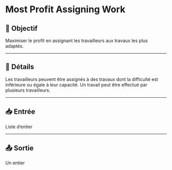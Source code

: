 # Most Profit Assigning Work

## 🎯 Objectif

Maximiser le profit en assignant les travailleurs aux travaux les plus adaptés.

---

## 📝 Détails

Les travailleurs peuvent être assignés à des travaux dont la difficulté est inférieure ou égale à leur capacité.
Un travail peut être effectué par plusieurs travailleurs.

---

## 📥 Entrée

Liste d’entier

---

## 📤 Sortie

Un entier


